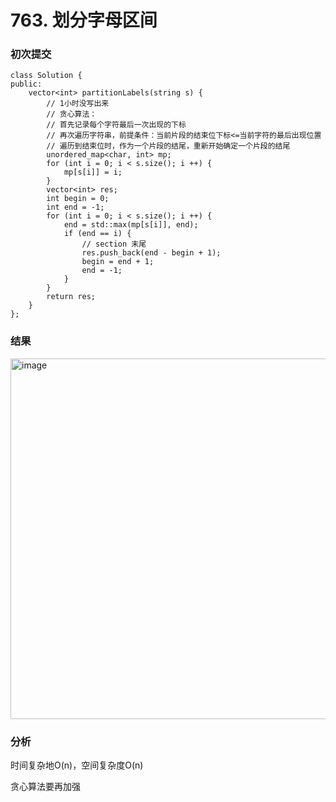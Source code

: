 # 763. 划分字母区间

### 初次提交
```
class Solution {
public:
    vector<int> partitionLabels(string s) {
        // 1小时没写出来
        // 贪心算法：
        // 首先记录每个字符最后一次出现的下标
        // 再次遍历字符串，前提条件：当前片段的结束位下标<=当前字符的最后出现位置
        // 遍历到结束位时，作为一个片段的结尾，重新开始确定一个片段的结尾
        unordered_map<char, int> mp;
        for (int i = 0; i < s.size(); i ++) {
            mp[s[i]] = i;
        }
        vector<int> res;
        int begin = 0;
        int end = -1;
        for (int i = 0; i < s.size(); i ++) {
            end = std::max(mp[s[i]], end);
            if (end == i) {
                // section 末尾
                res.push_back(end - begin + 1);
                begin = end + 1;
                end = -1;
            }
        }
        return res;
    }
};
```
### 结果
<img width="898" height="577" alt="image" src="https://github.com/user-attachments/assets/a850b788-11f9-4c68-8a08-a8a720166363" />

### 分析

时间复杂地O(n)，空间复杂度O(n)

贪心算法要再加强
